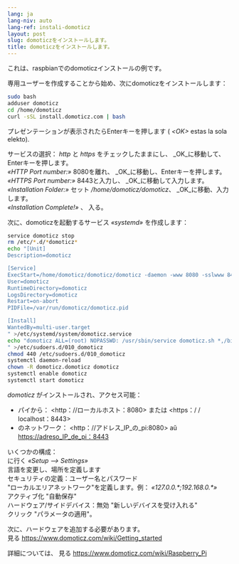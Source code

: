```yaml
---
lang: ja
lang-niv: auto
lang-ref: instali-domoticz
layout: post
slug: domoticzをインストールします。
title: domoticzをインストールします。
---
```


これは、raspbianでのdomoticzインストールの例です。

専用ユーザーを作成することから始め、次にdomoticzをインストールします：
```bash
sudo bash
adduser domoticz
cd /home/domoticz
curl -sSL install.domoticz.com | bash
```
プレゼンテーションが表示されたらEnterキーを押します ( _\<OK>_ estas la sola elekto).  
  
  
サービスの選択： _http_ と _https_ をチェックしたままにし、 _OK_に移動して、Enterキーを押します。  
_«HTTP Port number:»_ 8080を離れ、 _OK_に移動し、Enterキーを押します。  
_«HTTPS Port number:»_ 8443と入力し、 _OK_に移動して入力します。  
_«Installation Folder:»_ セット _/home/domoticz/domoticz_、 _OK_に移動、入力します。  
_«Installation Complete!»_  、 入る。


次に、domoticzを起動するサービス _«systemd»_ を作成します：
```bash
service domoticz stop
rm /etc/*.d/*domoticz*
echo "[Unit]
Description=domoticz

[Service]
ExecStart=/home/domoticz/domoticz/domoticz -daemon -www 8080 -sslwww 8443 -pidfile /var/run/domoticz/domoticz.pid
User=domoticz
RuntimeDirectory=domoticz
LogsDirectory=domoticz
Restart=on-abort
PIDFile=/var/run/domoticz/domoticz.pid

[Install]
WantedBy=multi-user.target
" >/etc/systemd/system/domoticz.service
echo "domoticz ALL=(root) NOPASSWD: /usr/sbin/service domoticz.sh *,/bin/systemctl stop domoticz.service,/bin/systemctl start domoticz.service
" >/etc/sudoers.d/010_domoticz
chmod 440 /etc/sudoers.d/010_domoticz
systemctl daemon-reload
chown -R domoticz.domoticz domoticz
systemctl enable domoticz
systemctl start domoticz
```

_domoticz_ がインストールされ、アクセス可能：
* パイから： <http：//ローカルホスト：8080> または <https：/ / localhost：8443>
* のネットワーク： <http：//アドレス_IP_の_pi:8080> aŭ <https://adreso_IP_de_pi：8443>

いくつかの構成：  
に行く _«Setup --> Settings»_  
言語を変更し、場所を定義します  
セキュリティの定義：ユーザー名とパスワード  
 "ローカルエリアネットワーク"を定義します。例： _«127.0.0.\*;192.168.0.*»_  
アクティブ化 "自動保存"  
ハードウェア/サイドデバイス：無効 "新しいデバイスを受け入れる"  
クリック "パラメータの適用"。  

次に、ハードウェアを追加する必要があります。  
見る <https://www.domoticz.com/wiki/Getting_started>


詳細については、
見る <https://www.domoticz.com/wiki/Raspberry_Pi>

